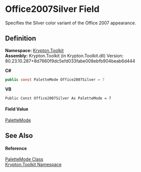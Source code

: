 # Office2007Silver Field


Specifies the Silver color variant of the Office 2007 appearance.



## Definition
**Namespace:** <a href="79d2eac2-21f4-54ff-7552-b20c33c30600.md">Krypton.Toolkit</a>  
**Assembly:** Krypton.Toolkit (in Krypton.Toolkit.dll) Version: 80.23.10.287+8d7660f9dc5efd033fabe008ebfb904beab6d444

**C#**
``` C#
public const PaletteMode Office2007Silver = 7
```
**VB**
``` VB
Public Const Office2007Silver As PaletteMode = 7
```



#### Field Value
<a href="5a763116-fcba-0451-7e14-4d1c25fa237f.md">PaletteMode</a>

## See Also


#### Reference
<a href="5a763116-fcba-0451-7e14-4d1c25fa237f.md">PaletteMode Class</a>  
<a href="79d2eac2-21f4-54ff-7552-b20c33c30600.md">Krypton.Toolkit Namespace</a>  
